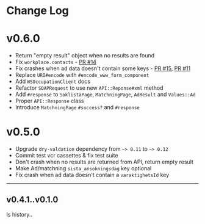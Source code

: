 # Change Log

# v0.6.0

* Return "empty result" object when no results are found
* Fix `workplace.contacts` - [PR #14](https://github.com/buren/arbetsformedlingen/pull/14)
* Fix crashes when ad data doesn't contain some keys  - [PR #15](https://github.com/buren/arbetsformedlingen/pull/15), [PR #11](https://github.com/buren/arbetsformedlingen/pull/11)
* Replace `URI#encode` with `#encode_www_form_component`
* Add `WSOccupationClient` docs
* Refactor `SOAPRequest` to use new `API::Reponse#xml` method
* Add `#response` to `SoklistaPage`, `MatchningPage`, `AdResult` and `Values::Ad`
* Proper `API::Response` class
* Introduce `MatchningPage` `#success?` and `#response`

# v0.5.0

* Upgrade `dry-valdation` dependency from `~> 0.11` to `~> 0.12`
* Commit test vcr cassettes & fix test suite
* Don't crash when no results are returned from API, return empty result
* Make Ad/matchning `sista_ansokningsdag` key optional
* Fix crash when ad data doesn't contain a `varaktighetsId` key

---

## v0.4.1..v0.1.0

Is history..

